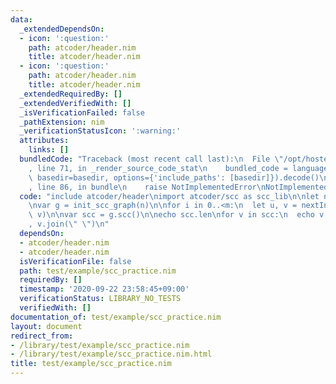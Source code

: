 ```yaml
---
data:
  _extendedDependsOn:
  - icon: ':question:'
    path: atcoder/header.nim
    title: atcoder/header.nim
  - icon: ':question:'
    path: atcoder/header.nim
    title: atcoder/header.nim
  _extendedRequiredBy: []
  _extendedVerifiedWith: []
  _isVerificationFailed: false
  _pathExtension: nim
  _verificationStatusIcon: ':warning:'
  attributes:
    links: []
  bundledCode: "Traceback (most recent call last):\n  File \"/opt/hostedtoolcache/Python/3.9.6/x64/lib/python3.9/site-packages/onlinejudge_verify/documentation/build.py\"\
    , line 71, in _render_source_code_stat\n    bundled_code = language.bundle(stat.path,\
    \ basedir=basedir, options={'include_paths': [basedir]}).decode()\n  File \"/opt/hostedtoolcache/Python/3.9.6/x64/lib/python3.9/site-packages/onlinejudge_verify/languages/nim.py\"\
    , line 86, in bundle\n    raise NotImplementedError\nNotImplementedError\n"
  code: "include atcoder/header\nimport atcoder/scc as scc_lib\n\nlet n, m = nextInt()\n\
    \nvar g = init_scc_graph(n)\n\nfor i in 0..<m:\n  let u, v = nextInt()\n  g.add_edge(u,\
    \ v)\n\nvar scc = g.scc()\n\necho scc.len\nfor v in scc:\n  echo v.len, \" \"\
    , v.join(\" \")\n"
  dependsOn:
  - atcoder/header.nim
  - atcoder/header.nim
  isVerificationFile: false
  path: test/example/scc_practice.nim
  requiredBy: []
  timestamp: '2020-09-22 23:58:45+09:00'
  verificationStatus: LIBRARY_NO_TESTS
  verifiedWith: []
documentation_of: test/example/scc_practice.nim
layout: document
redirect_from:
- /library/test/example/scc_practice.nim
- /library/test/example/scc_practice.nim.html
title: test/example/scc_practice.nim
---
```

